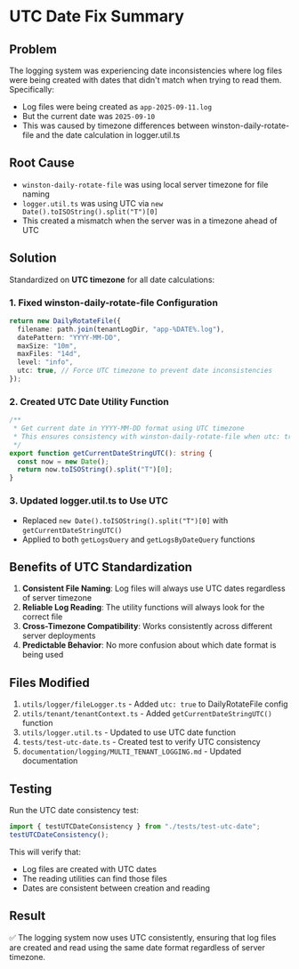 # UTC Date Fix Summary

## Problem

The logging system was experiencing date inconsistencies where log files were being created with dates that didn't match when trying to read them. Specifically:

- Log files were being created as `app-2025-09-11.log`
- But the current date was `2025-09-10`
- This was caused by timezone differences between winston-daily-rotate-file and the date calculation in logger.util.ts

## Root Cause

- `winston-daily-rotate-file` was using local server timezone for file naming
- `logger.util.ts` was using UTC via `new Date().toISOString().split("T")[0]`
- This created a mismatch when the server was in a timezone ahead of UTC

## Solution

Standardized on **UTC timezone** for all date calculations:

### 1. Fixed winston-daily-rotate-file Configuration

```typescript
return new DailyRotateFile({
  filename: path.join(tenantLogDir, "app-%DATE%.log"),
  datePattern: "YYYY-MM-DD",
  maxSize: "10m",
  maxFiles: "14d",
  level: "info",
  utc: true, // Force UTC timezone to prevent date inconsistencies
});
```

### 2. Created UTC Date Utility Function

```typescript
/**
 * Get current date in YYYY-MM-DD format using UTC timezone
 * This ensures consistency with winston-daily-rotate-file when utc: true
 */
export function getCurrentDateStringUTC(): string {
  const now = new Date();
  return now.toISOString().split("T")[0];
}
```

### 3. Updated logger.util.ts to Use UTC

- Replaced `new Date().toISOString().split("T")[0]` with `getCurrentDateStringUTC()`
- Applied to both `getLogsQuery` and `getLogsByDateQuery` functions

## Benefits of UTC Standardization

1. **Consistent File Naming**: Log files will always use UTC dates regardless of server timezone
2. **Reliable Log Reading**: The utility functions will always look for the correct file
3. **Cross-Timezone Compatibility**: Works consistently across different server deployments
4. **Predictable Behavior**: No more confusion about which date format is being used

## Files Modified

1. `utils/logger/fileLogger.ts` - Added `utc: true` to DailyRotateFile config
2. `utils/tenant/tenantContext.ts` - Added `getCurrentDateStringUTC()` function
3. `utils/logger.util.ts` - Updated to use UTC date function
4. `tests/test-utc-date.ts` - Created test to verify UTC consistency
5. `documentation/logging/MULTI_TENANT_LOGGING.md` - Updated documentation

## Testing

Run the UTC date consistency test:

```typescript
import { testUTCDateConsistency } from "./tests/test-utc-date";
testUTCDateConsistency();
```

This will verify that:

- Log files are created with UTC dates
- The reading utilities can find those files
- Dates are consistent between creation and reading

## Result

✅ The logging system now uses UTC consistently, ensuring that log files are created and read using the same date format regardless of server timezone.
